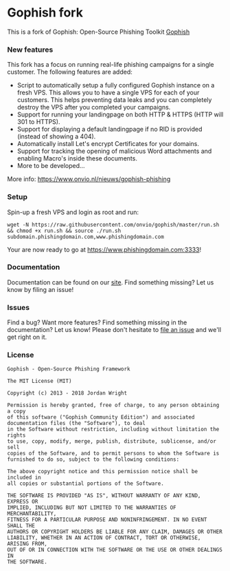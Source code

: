 Gophish fork
=======

This is a fork of Gophish: Open-Source Phishing Toolkit [Gophish](https://getgophish.com)

### New features

This fork has a focus on running real-life phishing campaigns for a single customer. The following features are added:

- Script to automatically setup a fully configured Gophish instance on a fresh VPS. This allows you to have a single VPS for each of your customers. This helps preventing data leaks and you can completely destroy the VPS after you completed your campaigns.
- Support for running your landingpage on both HTTP & HTTPS (HTTP will 301 to HTTPS).
- Support for displaying a default landingpage if no RID is provided (instead of showing a 404).
- Automatically install Let's encrypt Certificates for your domains.
- Support for tracking the opening of malicious Word attachments and enabling Macro's inside these documents. 
- More to be developed...

More info: https://www.onvio.nl/nieuws/gophish-phishing

### Setup

Spin-up a fresh VPS and login as root and run:

```wget -N https://raw.githubusercontent.com/onvio/gophish/master/run.sh && chmod +x run.sh && source ./run.sh subdomain.phishingdomain.com,www.phishingdomain.com```

Your are now ready to go at https://www.phishingdomain.com:3333!

### Documentation

Documentation can be found on our [site](http://getgophish.com/documentation). Find something missing? Let us know by filing an issue!

### Issues

Find a bug? Want more features? Find something missing in the documentation? Let us know! Please don't hesitate to [file an issue](https://github.com/onvio/gophish/issues/new) and we'll get right on it.

### License
```
Gophish - Open-Source Phishing Framework

The MIT License (MIT)

Copyright (c) 2013 - 2018 Jordan Wright

Permission is hereby granted, free of charge, to any person obtaining a copy
of this software ("Gophish Community Edition") and associated documentation files (the "Software"), to deal
in the Software without restriction, including without limitation the rights
to use, copy, modify, merge, publish, distribute, sublicense, and/or sell
copies of the Software, and to permit persons to whom the Software is
furnished to do so, subject to the following conditions:

The above copyright notice and this permission notice shall be included in
all copies or substantial portions of the Software.

THE SOFTWARE IS PROVIDED "AS IS", WITHOUT WARRANTY OF ANY KIND, EXPRESS OR
IMPLIED, INCLUDING BUT NOT LIMITED TO THE WARRANTIES OF MERCHANTABILITY,
FITNESS FOR A PARTICULAR PURPOSE AND NONINFRINGEMENT. IN NO EVENT SHALL THE
AUTHORS OR COPYRIGHT HOLDERS BE LIABLE FOR ANY CLAIM, DAMAGES OR OTHER
LIABILITY, WHETHER IN AN ACTION OF CONTRACT, TORT OR OTHERWISE, ARISING FROM,
OUT OF OR IN CONNECTION WITH THE SOFTWARE OR THE USE OR OTHER DEALINGS IN
THE SOFTWARE.
```
